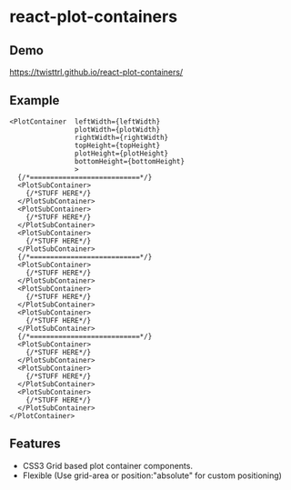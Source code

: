 # react-plot-containers

## Demo
https://twisttrl.github.io/react-plot-containers/

## Example
```
<PlotContainer  leftWidth={leftWidth}
                plotWidth={plotWidth}
                rightWidth={rightWidth}
                topHeight={topHeight}
                plotHeight={plotHeight}
                bottomHeight={bottomHeight}
                >
  {/*===========================*/}
  <PlotSubContainer>
    {/*STUFF HERE*/}
  </PlotSubContainer>
  <PlotSubContainer>
    {/*STUFF HERE*/}
  </PlotSubContainer>
  <PlotSubContainer>
    {/*STUFF HERE*/}
  </PlotSubContainer>
  {/*===========================*/}
  <PlotSubContainer>
    {/*STUFF HERE*/}
  </PlotSubContainer>
  <PlotSubContainer>
    {/*STUFF HERE*/}
  </PlotSubContainer>
  <PlotSubContainer>
    {/*STUFF HERE*/}
  </PlotSubContainer>
  {/*===========================*/}
  <PlotSubContainer>
    {/*STUFF HERE*/}
  </PlotSubContainer>
  <PlotSubContainer>
    {/*STUFF HERE*/}
  </PlotSubContainer>
  <PlotSubContainer>
    {/*STUFF HERE*/}
  </PlotSubContainer>
</PlotContainer>
```

## Features
* CSS3 Grid based plot container components. 
* Flexible (Use grid-area or position:"absolute" for custom positioning)
